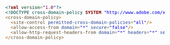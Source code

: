 <pre><style type="text/css">
code{
display:inline !important;
}
pre.sourcecontainer{
overflow-wrap: break-word;
overflow-x: hidden;
overflow-y: scroll;
}
</style></pre>

<pre><span style='color:#004a43; '>&lt;?</span><span style='color:#800000; font-weight:bold; '>xml</span><span style='color:#004a43; '> </span><span style='color:#074726; '>version</span><span style='color:#808030; '>=</span><span style='color:#0000e6; '>"</span><span style='color:#7d0045; '>1.0</span><span style='color:#0000e6; '>"</span><span style='color:#004a43; '>?></span>
<span style='color:#004a43; '>&lt;!</span><span style='color:#004a43; '>DOCTYPE</span> <span style='color:#004a43; '>cross-domain-policy</span> <span style='color:#800000; font-weight:bold; '>SYSTEM</span> <span style='color:#0000e6; '>"http://www.adobe.com/xml/dtds/cross-domain-policy.dtd"</span><span style='color:#004a43; '>></span>
<span style='color:#a65700; '>&lt;</span><span style='color:#5f5035; '>cross-domain-policy</span><span style='color:#a65700; '>></span>
  <span style='color:#a65700; '>&lt;</span><span style='color:#5f5035; '>site-control</span> <span style='color:#274796; '>permitted-cross-domain-policies</span><span style='color:#808030; '>=</span><span style='color:#0000e6; '>"</span><span style='color:#0000e6; '>all</span><span style='color:#0000e6; '>"</span><span style='color:#a65700; '>/></span>
  <span style='color:#a65700; '>&lt;</span><span style='color:#5f5035; '>allow-access-from</span> <span style='color:#274796; '>domain</span><span style='color:#808030; '>=</span><span style='color:#0000e6; '>"</span><span style='color:#0000e6; '>*</span><span style='color:#0000e6; '>"</span> <span style='color:#274796; '>secure</span><span style='color:#808030; '>=</span><span style='color:#0000e6; '>"</span><span style='color:#0000e6; '>false</span><span style='color:#0000e6; '>"</span><span style='color:#a65700; '>/></span>
  <span style='color:#a65700; '>&lt;</span><span style='color:#5f5035; '>allow-http-request-headers-from</span> <span style='color:#274796; '>domain</span><span style='color:#808030; '>=</span><span style='color:#0000e6; '>"</span><span style='color:#0000e6; '>*</span><span style='color:#0000e6; '>"</span> <span style='color:#274796; '>headers</span><span style='color:#808030; '>=</span><span style='color:#0000e6; '>"</span><span style='color:#0000e6; '>*</span><span style='color:#0000e6; '>"</span> <span style='color:#274796; '>secure</span><span style='color:#808030; '>=</span><span style='color:#0000e6; '>"</span><span style='color:#0000e6; '>false</span><span style='color:#0000e6; '>"</span><span style='color:#a65700; '>/></span>
<span style='color:#a65700; '>&lt;/</span><span style='color:#5f5035; '>cross-domain-policy</span><span style='color:#a65700; '>></span>
</pre>

